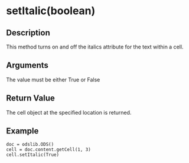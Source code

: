 # setItalic(boolean) #

## Description ##

This method turns on and off the italics attribute for the text within a cell.

## Arguments ##

The value must be either True or False

## Return Value ##

The cell object at the specified location is returned.

## Example ##
```
doc = odslib.ODS()
cell = doc.content.getCell(1, 3)
cell.setItalic(True)
```